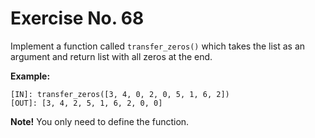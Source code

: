 # Exercise No. 68


Implement a function called `transfer_zeros()` which takes the list as an argument and return list with all zeros at the end.


**Example:**


    [IN]: transfer_zeros([3, 4, 0, 2, 0, 5, 1, 6, 2])
    [OUT]: [3, 4, 2, 5, 1, 6, 2, 0, 0]




**Note!** You only need to define the function.